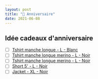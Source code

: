 ```yaml
---
layout: post
title: "🎁 Anniversaire"
date: 2021-06-08
---
```


## Idée cadeaux d'anniversaire

- [ ] [Tshirt manche longue - L - Blanc](https://www.patagonia.ca/product/mens-long-sleeved-fitz-roy-horizons-responsibili-tee/38514.html)
- [ ] [Tshirt manche longue merino - L - Noir](https://www.patagonia.ca/product/mens-long-sleeved-capilene-cool-merino-shirt/44550.html)
- [ ] [Tshirt manche longue merino - L - Noir](https://www.patagonia.ca/product/mens-long-sleeved-capilene-cool-merino-shirt/44550.html)
- [ ] [Short 5' - L - Noir](https://www.patagonia.ca/product/mens-baggies-shorts-5-inch/57021-HLSB.html)
- [ ] [Jacket - XL - Noir](https://www.patagonia.ca/product/mens-isthmus-jacket/26990.html)
